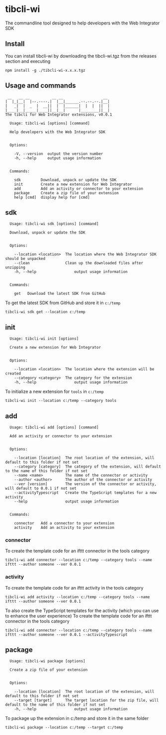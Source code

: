 # tibcli-wi
The commandline tool designed to help developers with the Web Integrator SDK

## Install
You can install tibcli-wi by downloading the tibcli-wi.tgz from the releases section and executing
```
npm install -g ./tibcli-wi-x.x.x.tgz
```

## Usage and commands
```
 __   __ __          __ __                  __
|  |_|__|  |--.----.|  |__|______.--.--.--.|__|
|   _|  |  _  |  __||  |  |______|  |  |  ||  |
|____|__|_____|____||__|__|      |________||__|
The tibcli for Web Integrator extensions, v0.0.1

  Usage: tibcli-wi [options] [command]

  Help developers with the Web Integrator SDK


  Options:

    -V, --version  output the version number
    -h, --help     output usage information


  Commands:

    sdk         Download, unpack or update the SDK
    init        Create a new extension for Web Integrator
    add         Add an activity or connector to your extension
    package     Create a zip file of your extension
    help [cmd]  display help for [cmd]
```

## sdk
```
  Usage: tibcli-wi sdk [options] [command]

  Download, unpack or update the SDK


  Options:

    --location <location>  The location where the Web Integrator SDK should be unpacked
    --clean                Clean up the downloaded files after unzipping
    -h, --help                 output usage information


  Commands:

    get   Download the latest SDK from GitHub
```

To get the latest SDK from GitHub and store it in `c:/temp`
```
tibcli-wi sdk get --location c:/temp
```

## init
```
  Usage: tibcli-wi init [options]

  Create a new extension for Web Integrator


  Options:

    --location <location>  The location where the extension will be created
    --category <category>  The category for the extension
    -h, --help                 output usage information
```

To initialize a new extension for `tools` in `c:/temp`
```
tibcli-wi init --location c:/temp --category tools
```

## add
```
  Usage: tibcli-wi add [options] [command]

  Add an activity or connector to your extension


  Options:

    --location [location]  The root location of the extension, will default to this folder if not set
    --category [category]  The category of the extension, will default to the name of this folder if not set
    --name <name>          The name of the connector or activity
    --author <author>      The author of the connector or activity
    --ver [version]        The version of the connector or activity, will default to 0.0.1 if not set
    --activityTypescript   Create the TypeScript templates for a new activity
    --help                 output usage information


  Commands:

    connector   Add a connector to your extension
    activity    Add an activity to your extension
```
### connector
To create the template code for an ifttt connector in the tools category
```
tibcli-wi add connector --location c:/temp --category tools --name ifttt --author someone --ver 0.0.1
```
### activity
To create the template code for an ifttt activity in the tools category
```
tibcli-wi add activity --location c:/temp --category tools --name ifttt --author someone --ver 0.0.1
```
To also create the TypeScript templates for the activity (which you can use to enhance the user experience)
To create the template code for an ifttt connector in the tools category
```
tibcli-wi add connector --location c:/temp --category tools --name ifttt --author someone --ver 0.0.1 --activityTypescript
```

## package
```
  Usage: tibcli-wi package [options]

  Create a zip file of your extension


  Options:

    --location [location]  The root location of the extension, will default to this folder if not set
    --target [target]      The target location for the zip file, will default to the name of this folder if not set
    -h, --help                 output usage information
```

To package up the extension in c:/temp and store it in the same folder
```
tibcli-wi package --location c:/temp --target c:/temp
```
